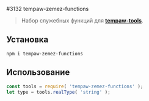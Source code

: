 #3132 tempaw-zemez-functions
> Набор служебных функций для [**tempaw-tools**](https://github.com/TmHtmlDept/tempaw-zemez-functions).

## Установка
```
npm i tempaw-zemez-functions
```

## Использование
```javascript
const tools = require( 'tempaw-zemez-functions' );
let type = tools.realType( 'string' );
```
